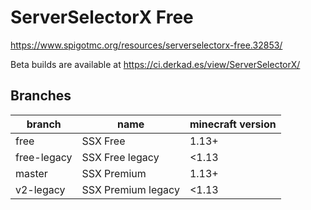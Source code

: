 # ServerSelectorX Free

https://www.spigotmc.org/resources/serverselectorx-free.32853/

Beta builds are available at https://ci.derkad.es/view/ServerSelectorX/


## Branches

branch | name | minecraft version
| - | - | -
free | SSX Free | 1.13+
free-legacy | SSX Free legacy | <1.13
master | SSX Premium | 1.13+
v2-legacy | SSX Premium legacy | <1.13
